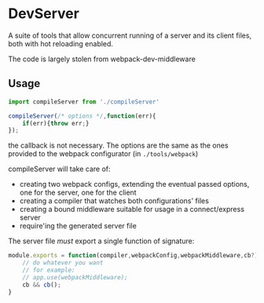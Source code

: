# DevServer

A suite of tools that allow concurrent running of a server and its client files, both with hot reloading enabled.

The code is largely stolen from webpack-dev-middleware

## Usage

```js
import compileServer from './compileServer'

compileServer(/* options */,function(err){
	if(err){throw err;}
});

```

the callback is not necessary. The options are the same as the ones provided to the webpack configurator (in `./tools/webpack`)


compileServer will take care of:

- creating two webpack configs, extending the eventual passed options, one for the server, one for the client
- creating a compiler that watches both configurations' files
- creating a bound middleware suitable for usage in a connect/express server
- require'ing the generated server file

The server file *must* export a single function of signature:

```js
module.exports = function(compiler,webpackConfig,webpackMiddleware,cb?){
	// do whatever you want
	// for example:
	// app.use(webpackMiddleware);
	cb && cb();
}
``` 